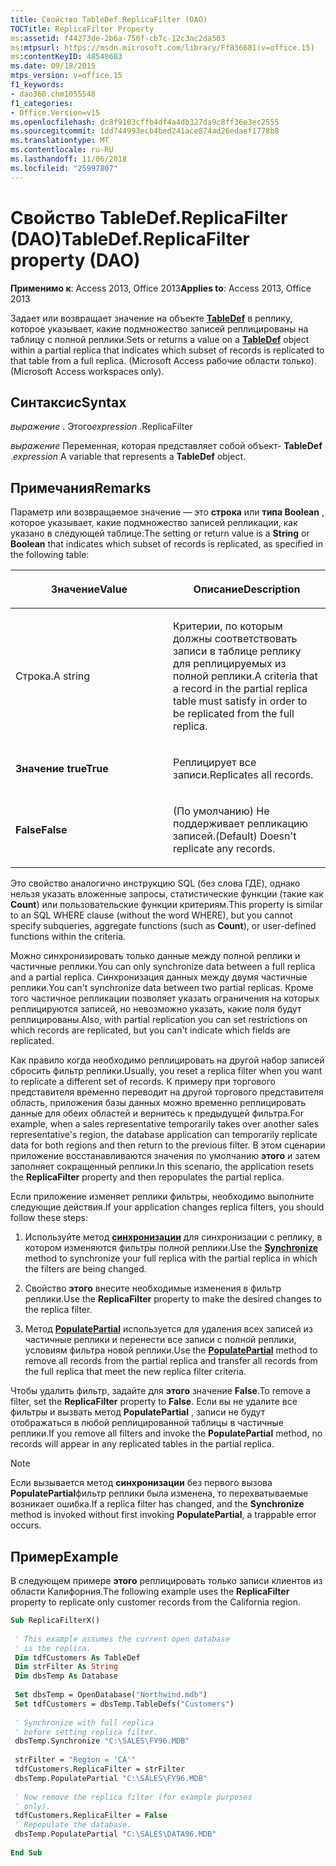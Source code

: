 ```yaml
---
title: Свойство TableDef.ReplicaFilter (DAO)
TOCTitle: ReplicaFilter Property
ms:assetid: f44273de-2b6a-750f-cb7c-12c3ac2da503
ms:mtpsurl: https://msdn.microsoft.com/library/Ff836681(v=office.15)
ms:contentKeyID: 48548683
ms.date: 09/18/2015
mtps_version: v=office.15
f1_keywords:
- dao360.chm1055548
f1_categories:
- Office.Version=v15
ms.openlocfilehash: dc8f9103cffb4df4a4db327da9c8ff36e3ec2555
ms.sourcegitcommit: 1dd744993ecb4bed241ace874ad26edaef1778b8
ms.translationtype: MT
ms.contentlocale: ru-RU
ms.lasthandoff: 11/06/2018
ms.locfileid: "25997807"
---
```

# <a name="tabledefreplicafilter-property-dao"></a><span data-ttu-id="1f1c1-102">Свойство TableDef.ReplicaFilter (DAO)</span><span class="sxs-lookup"><span data-stu-id="1f1c1-102">TableDef.ReplicaFilter property (DAO)</span></span>

<span data-ttu-id="1f1c1-103">**Применимо к**: Access 2013, Office 2013</span><span class="sxs-lookup"><span data-stu-id="1f1c1-103">**Applies to**: Access 2013, Office 2013</span></span>

<span data-ttu-id="1f1c1-104">Задает или возвращает значение на объекте **[TableDef](tabledef-object-dao.md)** в реплику, которое указывает, какие подмножество записей реплицированы на таблицу с полной реплики.</span><span class="sxs-lookup"><span data-stu-id="1f1c1-104">Sets or returns a value on a **[TableDef](tabledef-object-dao.md)** object within a partial replica that indicates which subset of records is replicated to that table from a full replica.</span></span> <span data-ttu-id="1f1c1-105">(Microsoft Access рабочие области только).</span><span class="sxs-lookup"><span data-stu-id="1f1c1-105">(Microsoft Access workspaces only).</span></span>

## <a name="syntax"></a><span data-ttu-id="1f1c1-106">Синтаксис</span><span class="sxs-lookup"><span data-stu-id="1f1c1-106">Syntax</span></span>

<span data-ttu-id="1f1c1-107">*выражение* . Этого</span><span class="sxs-lookup"><span data-stu-id="1f1c1-107">*expression* .ReplicaFilter</span></span>

<span data-ttu-id="1f1c1-108">*выражение* Переменная, которая представляет собой объект- **TableDef** .</span><span class="sxs-lookup"><span data-stu-id="1f1c1-108">*expression* A variable that represents a **TableDef** object.</span></span>

## <a name="remarks"></a><span data-ttu-id="1f1c1-109">Примечания</span><span class="sxs-lookup"><span data-stu-id="1f1c1-109">Remarks</span></span>

<span data-ttu-id="1f1c1-110">Параметр или возвращаемое значение — это **строка** или **типа Boolean** , которое указывает, какие подмножество записей репликации, как указано в следующей таблице:</span><span class="sxs-lookup"><span data-stu-id="1f1c1-110">The setting or return value is a **String** or **Boolean** that indicates which subset of records is replicated, as specified in the following table:</span></span>

<table>
<colgroup>
<col style="width: 50%" />
<col style="width: 50%" />
</colgroup>
<thead>
<tr class="header">
<th><p><span data-ttu-id="1f1c1-111">Значение</span><span class="sxs-lookup"><span data-stu-id="1f1c1-111">Value</span></span></p></th>
<th><p><span data-ttu-id="1f1c1-112">Описание</span><span class="sxs-lookup"><span data-stu-id="1f1c1-112">Description</span></span></p></th>
</tr>
</thead>
<tbody>
<tr class="odd">
<td><p><span data-ttu-id="1f1c1-113">Строка.</span><span class="sxs-lookup"><span data-stu-id="1f1c1-113">A string</span></span></p></td>
<td><p><span data-ttu-id="1f1c1-114">Критерии, по которым должны соответствовать записи в таблице реплику для реплицируемых из полной реплики.</span><span class="sxs-lookup"><span data-stu-id="1f1c1-114">A criteria that a record in the partial replica table must satisfy in order to be replicated from the full replica.</span></span></p></td>
</tr>
<tr class="even">
<td><p><span data-ttu-id="1f1c1-115"><strong>Значение true</strong></span><span class="sxs-lookup"><span data-stu-id="1f1c1-115"><strong>True</strong></span></span></p></td>
<td><p><span data-ttu-id="1f1c1-116">Реплицирует все записи.</span><span class="sxs-lookup"><span data-stu-id="1f1c1-116">Replicates all records.</span></span></p></td>
</tr>
<tr class="odd">
<td><p><span data-ttu-id="1f1c1-117"><strong>False</strong></span><span class="sxs-lookup"><span data-stu-id="1f1c1-117"><strong>False</strong></span></span></p></td>
<td><p><span data-ttu-id="1f1c1-118">(По умолчанию) Не поддерживает репликацию записей.</span><span class="sxs-lookup"><span data-stu-id="1f1c1-118">(Default) Doesn't replicate any records.</span></span></p></td>
</tr>
</tbody>
</table>


<span data-ttu-id="1f1c1-119">Это свойство аналогично инструкцию SQL (без слова ГДЕ), однако нельзя указать вложенные запросы, статистические функции (такие как **Count**) или пользовательские функции критериям.</span><span class="sxs-lookup"><span data-stu-id="1f1c1-119">This property is similar to an SQL WHERE clause (without the word WHERE), but you cannot specify subqueries, aggregate functions (such as **Count**), or user-defined functions within the criteria.</span></span>

<span data-ttu-id="1f1c1-120">Можно синхронизировать только данные между полной реплики и частичные реплики.</span><span class="sxs-lookup"><span data-stu-id="1f1c1-120">You can only synchronize data between a full replica and a partial replica.</span></span> <span data-ttu-id="1f1c1-121">Синхронизация данных между двумя частичные реплики.</span><span class="sxs-lookup"><span data-stu-id="1f1c1-121">You can't synchronize data between two partial replicas.</span></span> <span data-ttu-id="1f1c1-122">Кроме того частичное репликации позволяет указать ограничения на которых реплицируются записей, но невозможно указать, какие поля будут реплицированы.</span><span class="sxs-lookup"><span data-stu-id="1f1c1-122">Also, with partial replication you can set restrictions on which records are replicated, but you can't indicate which fields are replicated.</span></span>

<span data-ttu-id="1f1c1-123">Как правило когда необходимо реплицировать на другой набор записей сбросить фильтр реплики.</span><span class="sxs-lookup"><span data-stu-id="1f1c1-123">Usually, you reset a replica filter when you want to replicate a different set of records.</span></span> <span data-ttu-id="1f1c1-124">К примеру при торгового представителя временно переводит на другой торгового представителя область, приложения базы данных можно временно реплицировать данные для обеих областей и вернитесь к предыдущей фильтра.</span><span class="sxs-lookup"><span data-stu-id="1f1c1-124">For example, when a sales representative temporarily takes over another sales representative's region, the database application can temporarily replicate data for both regions and then return to the previous filter.</span></span> <span data-ttu-id="1f1c1-125">В этом сценарии приложение восстанавливаются значения по умолчанию **этого** и затем заполняет сокращенный реплики.</span><span class="sxs-lookup"><span data-stu-id="1f1c1-125">In this scenario, the application resets the **ReplicaFilter** property and then repopulates the partial replica.</span></span>

<span data-ttu-id="1f1c1-126">Если приложение изменяет реплики фильтры, необходимо выполните следующие действия.</span><span class="sxs-lookup"><span data-stu-id="1f1c1-126">If your application changes replica filters, you should follow these steps:</span></span>

1.  <span data-ttu-id="1f1c1-127">Используйте метод **[синхронизации](database-synchronize-method-dao.md)** для синхронизации с реплику, в котором изменяются фильтры полной реплики.</span><span class="sxs-lookup"><span data-stu-id="1f1c1-127">Use the **[Synchronize](database-synchronize-method-dao.md)** method to synchronize your full replica with the partial replica in which the filters are being changed.</span></span>

2.  <span data-ttu-id="1f1c1-128">Свойство **этого** внесите необходимые изменения в фильтр реплики.</span><span class="sxs-lookup"><span data-stu-id="1f1c1-128">Use the **ReplicaFilter** property to make the desired changes to the replica filter.</span></span>

3.  <span data-ttu-id="1f1c1-129">Метод **[PopulatePartial](database-populatepartial-method-dao.md)** используется для удаления всех записей из частичные реплики и перенести все записи с полной реплики, условиям фильтра новой реплики.</span><span class="sxs-lookup"><span data-stu-id="1f1c1-129">Use the **[PopulatePartial](database-populatepartial-method-dao.md)** method to remove all records from the partial replica and transfer all records from the full replica that meet the new replica filter criteria.</span></span>

<span data-ttu-id="1f1c1-130">Чтобы удалить фильтр, задайте для **этого** значение **False**.</span><span class="sxs-lookup"><span data-stu-id="1f1c1-130">To remove a filter, set the **ReplicaFilter** property to **False**.</span></span> <span data-ttu-id="1f1c1-131">Если вы не удалите все фильтры и вызвать метод **PopulatePartial** , записи не будут отображаться в любой реплицированной таблицы в частичные реплики.</span><span class="sxs-lookup"><span data-stu-id="1f1c1-131">If you remove all filters and invoke the **PopulatePartial** method, no records will appear in any replicated tables in the partial replica.</span></span>

> [!NOTE]
> <span data-ttu-id="1f1c1-132">Если вызывается метод **синхронизации** без первого вызова **PopulatePartial**фильтр реплики была изменена, то перехватываемые возникает ошибка.</span><span class="sxs-lookup"><span data-stu-id="1f1c1-132">If a replica filter has changed, and the **Synchronize** method is invoked without first invoking **PopulatePartial**, a trappable error occurs.</span></span>

## <a name="example"></a><span data-ttu-id="1f1c1-133">Пример</span><span class="sxs-lookup"><span data-stu-id="1f1c1-133">Example</span></span>

<span data-ttu-id="1f1c1-134">В следующем примере **этого** реплицировать только записи клиентов из области Калифорния.</span><span class="sxs-lookup"><span data-stu-id="1f1c1-134">The following example uses the **ReplicaFilter** property to replicate only customer records from the California region.</span></span>

```vb 
Sub ReplicaFilterX() 
 
 ' This example assumes the current open database 
 ' is the replica. 
 Dim tdfCustomers As TableDef 
 Dim strFilter As String 
 Dim dbsTemp As Database 
 
 Set dbsTemp = OpenDatabase("Northwind.mdb") 
 Set tdfCustomers = dbsTemp.TableDefs("Customers") 
 
 ' Synchronize with full replica 
 ' before setting replica filter. 
 dbsTemp.Synchronize "C:\SALES\FY96.MDB" 
 
 strFilter = "Region = 'CA'" 
 tdfCustomers.ReplicaFilter = strFilter 
 dbsTemp.PopulatePartial "C:\SALES\FY96.MDB" 
 
 ' Now remove the replica filter (for example purposes 
 ' only). 
 tdfCustomers.ReplicaFilter = False 
 ' Repopulate the database. 
 dbsTemp.PopulatePartial "C:\SALES\DATA96.MDB" 
 
End Sub 
 
```

